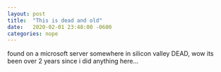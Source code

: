 ```yaml
---
layout: post
title:  "This is dead and old"
date:   2020-02-01 23:48:00 -0600
categories: nope
---
```


found on a microsoft server somewhere in silicon valley DEAD, wow its been over 2 years since i did anything here...
